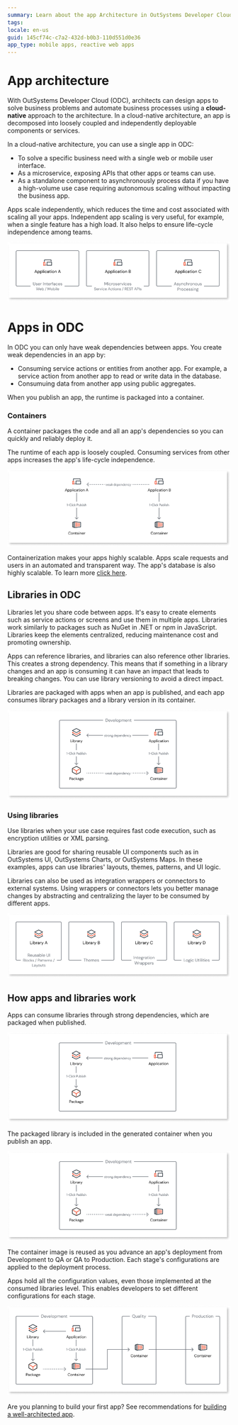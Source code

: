 ```yaml
---
summary: Learn about the app Architecture in OutSystems Developer Cloud (ODC)
tags: 
locale: en-us
guid: 145cf74c-c7a2-432d-b0b3-110d551d0e36
app_type: mobile apps, reactive web apps
---
```


# App architecture

With OutSystems Developer Cloud (ODC), architects can design apps to solve business problems and automate business processes using a **cloud-native** approach to the architecture. In a cloud-native architecture, an app is decomposed into loosely coupled and independently deployable components or services.

In a cloud-native architecture, you can use a single app in ODC:

* To solve a specific business need with a single web or mobile user interface. 
* As a microservice, exposing APIs that other apps or teams can use.
* As a standalone component to asynchronously process data if you have a high-volume use case requiring autonomous scaling without impacting the business app.

Apps scale independently, which reduces the time and cost associated with scaling all your apps. Independent app scaling is very useful, for example, when a single feature has a high load. It also helps to ensure life-cycle independence among teams.

!["Different ways of building apps with ODC"](images/app-architecture-diag.png)

# Apps in ODC

In ODC you can only have weak dependencies between apps. You create weak dependencies in an app by:

* Consuming service actions or entities from another app. For example, a service action from another app to read or write data in the database.
* Consumuing data from another app using public aggregates.

When you publish an app, the runtime is packaged into a container.

### Containers

A container packages the code and all an app's dependencies so you can quickly and reliably deploy it.

The runtime of each app is loosely coupled. Consuming services from other apps increases the app's life-cycle independence.

!["How apps work in ODC](images/containers-diag.png)

Containerization makes your apps highly scalable. Apps scale requests and users in an automated and transparent way. The app's database is also highly scalable. To learn more [click here](../../architecture/intro.md#auto-scaling-1).

## Libraries in ODC

Libraries let you share code between apps. It's easy to create elements such as service actions or screens and use them in multiple apps. Libraries work similarly to packages such as NuGet in .NET or npm in JavaScript. Libraries keep the elements centralized, reducing maintenance cost and promoting ownership.

Apps can reference libraries, and libraries can also reference other libraries. This creates a strong dependency. This means that if something in a library changes and an app is consuming it can have an impact that leads to breaking changes. You can use library versioning to avoid a direct impact.

Libraries are packaged with apps when an app is published, and each app consumes library packages and a library version in its container.

!["How apps work in ODC"](images/how-apps-works-diag.png)

### Using libraries

Use libraries when your use case requires fast code execution, such as encryption utilities or XML parsing.

Libraries are good for sharing reusable UI components such as in OutSystems UI, OutSystems Charts, or OutSystems Maps. In these examples, apps can use libraries' layouts, themes, patterns, and UI logic.

Libraries can also be used as integration wrappers or connectors to external systems. Using wrappers or connectors lets you better manage changes by abstracting and centralizing the layer to be consumed by different apps.

!["When to use libraries in ODC"](images/libraries-diag.png)

## How apps and libraries work

Apps can consume libraries through strong dependencies, which are packaged when published.

!["Apps consume libraries through strong dependencies"](images/app-consuming-library-diag.png)

The packaged library is included in the generated container when you publish an app.

!["Library is included in the generated container"](images/library-package-diag.png)

The container image is reused as you advance an app's deployment from Development to QA or QA to Production. Each stage's configurations are applied to the deployment process.

Apps hold all the configuration values, even those implemented at the consumed libraries level. This enables developers to set different configurations for each stage.

!["Configurations are applied to the deployment process"](images/deployment-process-diag.png)

Are you planning to build your first app? See recommendations for [building a well-architected app](recommended-architecture.md).

